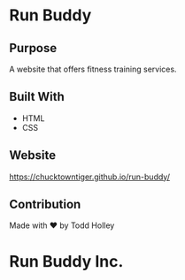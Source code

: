 # Run Buddy

## Purpose
A website that offers fitness training services.

## Built With
* HTML
* CSS

## Website
https://chucktowntiger.github.io/run-buddy/

## Contribution
Made with ❤️ by Todd Holley

# Run Buddy Inc.